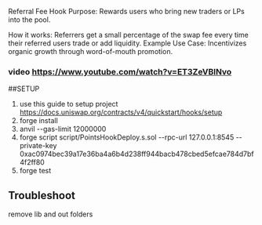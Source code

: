Referral Fee Hook Purpose: Rewards users who bring new traders or LPs into the pool.

How it works: Referrers get a small percentage of the swap fee every time their referred users trade or add liquidity. Example Use Case: Incentivizes organic growth through word-of-mouth promotion.
### video https://www.youtube.com/watch?v=ET3ZeVBlNvo
##SETUP

1. use this guide to setup project https://docs.uniswap.org/contracts/v4/quickstart/hooks/setup
2. forge install
3. anvil --gas-limit 12000000
4. forge script script/PointsHookDeploy.s.sol --rpc-url 127.0.0.1:8545 --private-key 0xac0974bec39a17e36ba4a6b4d238ff944bacb478cbed5efcae784d7bf4f2ff80
5. forge test

## Troubleshoot

remove lib and out folders
